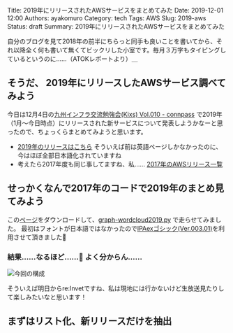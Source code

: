 Title: 2019年にリリースされたAWSサービスをまとめてみた
Date: 2019-12-01 12:00
Authors: ayakomuro
Category: tech
Tags:  AWS
Slug: 2019-aws
Status: draft
Summary: 2019年にリリースされたAWSサービスをまとめてみた


自分のブログを見て2018年の前半にちらっと同手も良いことを書いてから、それ以降全く何も書いて無くてビックリした小室です。毎月３万字もタイピングしているというのに……（ATOKレポートより）＿

## そうだ、 2019年にリリースしたAWSサービス調べてみよう

今日は12月4日の[九州インフラ交流勉強会(Kixs) Vol.010 - connpass](https://kixs.connpass.com/event/154733/) で2019年（1月〜今日時点）にリリースされた新サービスについて発表しようかなーと思ったので、ちょっくらまとめてみようと思います。

* [2019年のリリースはこちら](https://aws.amazon.com/jp/about-aws/whats-new/2019/) そういえば前は英語ページしかなかったのに、今はほぼ全部日本語化されていますね
* 考えたら2017年度も同じ事してますね、私…… [2017年のAWSリリース一覧](http://blog.popowa.com/2017/12/2017-aws-release.html)

## せっかくなんで2017年のコードで2019年のまとめ見てみよう

この[ページ](https://aws.amazon.com/jp/about-aws/whats-new/2019/)をダウンロードして、[graph-wordcloud2019.py](https://github.com/popowa/blog/tree/master/code/aws-release) で走らせてみました。
最初はフォントが日本語ではなかったので[IPAexゴシック(Ver.003.01)](https://ipafont.ipa.go.jp/node26)を利用させて頂きました🙌

### 結果……なるほど……👀 よく分からん……

![今回の構成]({filename}/images/awsrelease-all-keywords-2019-ja.png)


そういえば明日からre:Invetですね、私は現地には行かないけど生放送見たりして楽しみたいなと思います！

## まずはリスト化、新リリースだけを抽出
